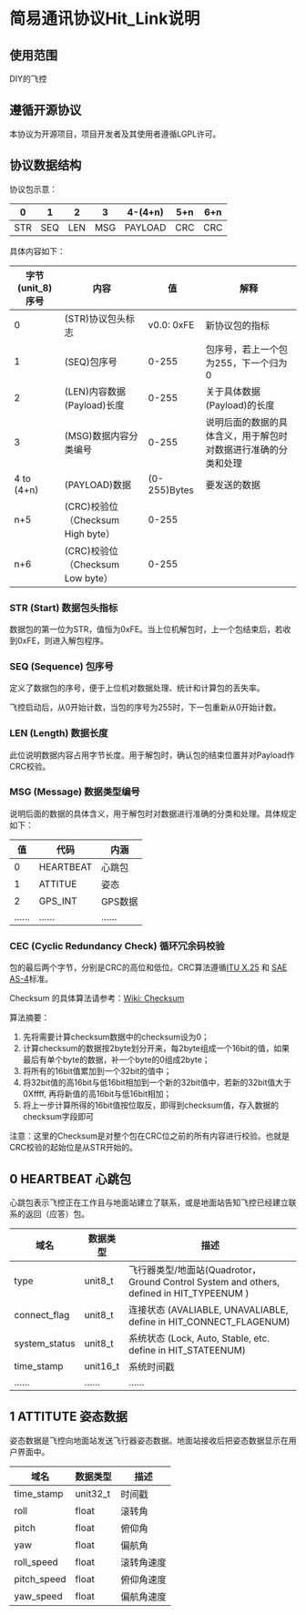 # 简易通讯协议Hit_Link说明

## 使用范围

DIY的飞控

## 遵循开源协议

本协议为开源项目，项目开发者及其使用者遵循LGPL许可。

## 协议数据结构

协议包示意：

| 0    | 1    | 2    | 3    | 4-(4+n) | 5+n  | 6+n |
| ---- | ---- | ---- | ---- | ------- | ---- | ---- |
| STR  | SEQ  | LEN  | MSG  | PAYLOAD |  CRC  | CRC |


具体内容如下：


|字节(unit_8)序号|内容| 值 | 解释 |
| ---- | ---- | ---- | ---- |
| 0 | (STR)协议包头标志 | v0.0: 0xFE | 新协议包的指标 |
| 1 | (SEQ)包序号 | 0-255 | 包序号，若上一个包为255，下一个归为0 |
| 2 | (LEN)内容数据(Payload)长度 | 0-255 | 关于具体数据(Payload)的长度 |
| 3 | (MSG)数据内容分类编号 | 0-255 | 说明后面的数据的具体含义，用于解包时对数据进行准确的分类和处理 |
| 4 to (4+n) | (PAYLOAD)数据 | (0-255)Bytes | 要发送的数据 |
| n+5 | (CRC)校验位（Checksum High byte） | 0-255 |  |
| n+6 | (CRC)校验位 （Checksum Low byte） | 0-255 |  |

### STR (Start) 数据包头指标

数据包的第一位为STR，值恒为0xFE。当上位机解包时，上一个包结束后，若收到0xFE，则进入解包程序。

### SEQ (Sequence) 包序号 

定义了数据包的序号，便于上位机对数据处理、统计和计算包的丢失率。

飞控启动后，从0开始计数，当包的序号为255时，下一包重新从0开始计数。

### LEN (Length) 数据长度

此位说明数据内容占用字节长度。用于解包时，确认包的结束位置并对Payload作CRC校验。

### MSG (Message) 数据类型编号

说明后面的数据的具体含义，用于解包时对数据进行准确的分类和处理。具体规定如下：

| 值   | 代码      | 内涵    |
| ---- | --------- | ------- |
| 0    | HEARTBEAT | 心跳包  |
| 1    | ATTITUE   | 姿态    |
| 2    | GPS_INT   | GPS数据 |
| ……   | ……        | ……      |

### CEC (Cyclic Redundancy Check) 循环冗余码校验

包的最后两个字节，分别是CRC的高位和低位。CRC算法遵循[ITU X.25](https://www.itu.int/rec/T-REC-X.25-199610-I/en) 和 [SAE AS-4](https://www.sae.org/works/committeeHome.do?comtID=TEAAS4)标准。

Checksum 的具体算法请参考：[Wiki: Checksum](https://en.wikipedia.org/wiki/Checksum)

算法摘要：

1. 先将需要计算checksum数据中的checksum设为0； 
2. 计算checksum的数据按2byte划分开来，每2byte组成一个16bit的值，如果最后有单个byte的数据，补一个byte的0组成2byte； 
3. 将所有的16bit值累加到一个32bit的值中； 
4. 将32bit值的高16bit与低16bit相加到一个新的32bit值中，若新的32bit值大于0Xffff, 再将新值的高16bit与低16bit相加； 
5. 将上一步计算所得的16bit值按位取反，即得到checksum值，存入数据的checksum字段即可

注意：这里的Checksum是对整个包在CRC位之前的所有内容进行校验。也就是CRC校验的起始位是从STR开始的。



## 0 HEARTBEAT 心跳包

心跳包表示飞控正在工作且与地面站建立了联系，或是地面站告知飞控已经建立联系的返回（应答）包。

| 域名          | 数据类型 | 描述                                                         |
| ------------- | -------- | ------------------------------------------------------------ |
| type          | unit8_t  | 飞行器类型/地面站(Quadrotor， Ground Control System and others, defined in HIT_TYPEENUM ) |
| connect_flag  | unit8_t  | 连接状态 (AVALIABLE, UNAVALIABLE, define in HIT_CONNECT_FLAGENUM) |
| system_status | unit8_t  | 系统状态 (Lock, Auto, Stable, etc.  define in HIT_STATEENUM) |
| time_stamp    | unit16_t | 系统时间戳                                                   |
| ……            | ……       | ……                                                           |

## 1 ATTITUTE 姿态数据

姿态数据是飞控向地面站发送飞行器姿态数据。地面站接收后把姿态数据显示在用户界面中。

| 域名        | 数据类型 | 描述         |
| ----------- | -------- | ------------ |
| time_stamp  | unit32_t | 时间戳       |
| roll        | float    | 滚转角       |
| pitch       | float    | 俯仰角       |
| yaw         | float    | 偏航角       |
| roll_speed  | float    | 滚转角速度   |
| pitch_speed | float    | 俯仰角速度   |
| yaw_speed   | float    | 偏航角速度   |


